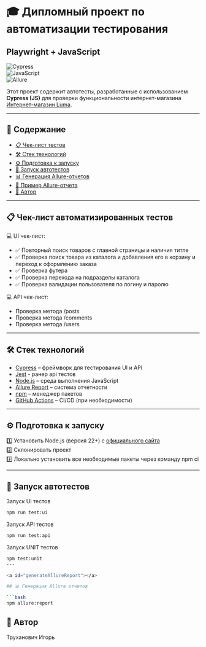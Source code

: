 # 🎓 Дипломный проект по автоматизации тестирования 
## **Playwright + JavaScript**  

![Cypress](https://img.shields.io/badge/Framework-Cypress-green)  
![JavaScript](https://img.shields.io/badge/Language-JavaScript-yellow)  
![Allure](https://img.shields.io/badge/Report-Allure-blue)  

Этот проект содержит автотесты, разработанные с использованием **Сypress (JS)** для проверки функциональности интернет-магазина [Интернет-магазин Luma](https://www.onliner.by/).  

---

## 📌 Содержание

- [📋 Чек-лист тестов](#cases)  
- [🛠️ Стек технологий](#stack)  
- [⚙️ Подготовка к запуску](#setup)  
- [🚀 Запуск автотестов](#autotests)  
- [📊 Генерация Allure-отчетов](#generateAllureReport)  
- [📑 Пример Allure-отчета](#allureReport)  
- [👤 Автор](#author)

---

<a id="cases"></a>

## 📋 Чек-лист автоматизированных тестов

💻 UI чек-лист:
- ✅ Повторный поиск товаров с главной страницы и наличия титле 
- ✅ Проверка поиск товара из каталога и добавления его в корзину и переход к оформлению заказа 
- ✅ Проверка футера
- ✅ Проверка перехода на подразделы каталога
- ✅ Проверка валидации пользователя по логину и паролю

💻 API чек-лист:
- Проверка метода /posts
- Проверка метода /comments
- Проверка метода /users

---

<a id="stack"></a>

## 🛠️ Стек технологий

- [Cypress](https://www.cypress.io/) – фреймворк для тестирования UI и API
- [Jest](https://jestjs.io/) - ранер api тестов
- [Node.js](https://nodejs.org/) – среда выполнения JavaScript  
- [Allure Report](https://docs.qameta.io/allure/) – система отчетности  
- [npm](https://www.npmjs.com/) – менеджер пакетов  
- [GitHub Actions](https://github.com/features/actions) – CI/CD (при необходимости)

---
<a id="setup"></a>

## ⚙️ Подготовка к запуску

1️⃣ Установить Node.js (версия 22+) с [официального сайта](https://nodejs.org/)  
2️⃣ Склонировать проект  
3️⃣ Локально установить все необходимые пакеты через команду npm ci  

---

<a id="autotests"></a>

## 🚀 Запуск автотестов

Запуск UI тестов
```bash
npm run test:ui
```

Запуск API тестов
```bash
npm run test:api
```

Запуск UNIT тестов
```bash
npm test:unit
---

<a id="generateAllureReport"></a>

## 📊 Генерация Allure отчетов

```bash
npm allure:report
```

<a id="author"></a>

## 👤 Автор 

Труханович Игорь
